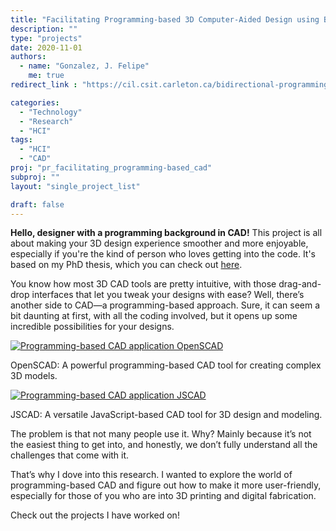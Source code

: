 ```yaml
---
title: "Facilitating Programming-based 3D Computer-Aided Design using Bidirectional Programming"
description: ""
type: "projects"
date: 2020-11-01
authors:
  - name: "Gonzalez, J. Felipe" 
    me: true
redirect_link : "https://cil.csit.carleton.ca/bidirectional-programming-csg-cad/"

categories:
  - "Technology"
  - "Research"
  - "HCI"
tags:
  - "HCI"
  - "CAD"
proj: "pr_facilitating_programming-based_cad"
subproj: ""
layout: "single_project_list"

draft: false
---
```



**Hello, designer with a programming background in CAD!** This project is all about making your 3D design experience smoother and more enjoyable, especially if you're the kind of person who loves getting into the code. It's based on my PhD thesis, which you can check out [here](https://hal.science/tel-04635570).


You know how most 3D CAD tools are pretty intuitive, with those drag-and-drop interfaces that let you tweak your designs with ease? Well, there’s another side to CAD—a programming-based approach. Sure, it can seem a bit daunting at first, with all the coding involved, but it opens up some incredible possibilities for your designs. 

<div class="image-container">
  <div class="image-item">
    <a href="https://openscad.org/" target="_blank">
      <img src="/imgs/projects/pr_facilitating/PB_OpenSCAD.png" alt="Programming-based CAD application OpenSCAD">
    </a>
    <p>OpenSCAD: A powerful programming-based CAD tool for creating complex 3D models.</p>
  </div>

  <div class="image-item">
    <a href="https://openjscad.xyz/" target="_blank">
      <img src="/imgs/projects/pr_facilitating/PB_JSCAD.png" alt="Programming-based CAD application JSCAD">
    </a>
    <p>JSCAD: A versatile JavaScript-based CAD tool for 3D design and modeling.</p>
  </div>
</div>


The problem is that not many people use it. Why? Mainly because it’s not the easiest thing to get into, and honestly, we don’t fully understand all the challenges that come with it.

That’s why I dove into this research. I wanted to explore the world of programming-based CAD and figure out how to make it more user-friendly, especially for those of you who are into 3D printing and digital fabrication.

Check out the projects I have worked on!



<!--
### Getting to Know the Users: Challenges Faced by 3D Code Designers

In the first part of my research, I talked to 20 OpenSCAD users—a major tool in the programming-based CAD world. I wanted to get a real sense of what makes this approach challenging. From these conversations, I identified three main areas where users struggle: who the users are, the hurdles they face in 3D design, and the headaches that come up during 3D printing. For example, some users found it tough to visualize how changes in the code would affect the 3D model, while others struggled with the steep learning curve required to master the syntax.

### Bridging the Gap: Making Code and 3D Models Work Together

Next, I tackled a big issue: the tricky relationship between the code and the 3D view. It can be frustrating when you're trying to link what you see on the screen with the lines of code you're writing. To fix this, I introduced the concept of “bidirectional programming.” Now, you can interact with both the code and the view. Imagine this: you’re editing your model directly on the screen, and the code updates automatically. No more switching back and forth or guessing how a code tweak will look. I even tweaked OpenSCAD to make this a reality.

### Simplifying Parametric Design: Making Parametric Design Effortless

Finally, I focused on the challenge of defining geometric properties in parametric designs—a real pain point for many users. For instance, defining the exact dimensions or relationships between different parts of a model can get pretty complex. I analyzed a bunch of OpenSCAD models and developed new features to make it easier to define and manipulate these properties right from the 3D view. When I tested these new features with users, the results were promising. Not only did it make the design process faster and less error-prone, but it also made it much easier for beginners to jump in and start creating.

So, if you’re excited about pushing the limits of 3D design with code, my research is here to make that journey a lot smoother, more intuitive, and definitely more fun!
-->

